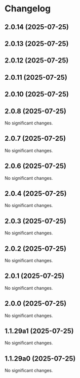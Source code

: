 # Changelog

<!--
   You should *NOT* be adding new change log entries to this file.
   You should create a file in the news directory instead.
   For helpful instructions, please see:
   https://github.com/plone/plone.releaser/blob/master/ADD-A-NEWS-ITEM.rst
-->

<!-- towncrier release notes start -->

## 2.0.14 (2025-07-25)

## 2.0.13 (2025-07-25)

## 2.0.12 (2025-07-25)

## 2.0.11 (2025-07-25)

## 2.0.10 (2025-07-25)

## 2.0.8 (2025-07-25)

No significant changes.


## 2.0.7 (2025-07-25)

No significant changes.


## 2.0.6 (2025-07-25)

No significant changes.


## 2.0.4 (2025-07-25)

No significant changes.


## 2.0.3 (2025-07-25)

No significant changes.


## 2.0.2 (2025-07-25)

No significant changes.


## 2.0.1 (2025-07-25)

No significant changes.


## 2.0.0 (2025-07-25)

No significant changes.


## 1.1.29a1 (2025-07-25)

No significant changes.


## 1.1.29a0 (2025-07-25)

No significant changes.
